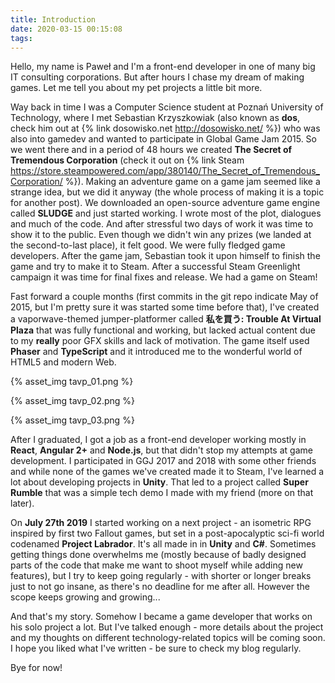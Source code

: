 ```yaml
---
title: Introduction
date: 2020-03-15 00:15:08
tags:
---
```

Hello, my name is Paweł and I'm a front-end developer in one of many big IT consulting corporations. But after hours I chase my dream of making games. Let me tell you about my pet projects a little bit more.

Way back in time I was a Computer Science student at Poznań University of Technology, where I met Sebastian Krzyszkowiak (also known as **dos**, check him out at {% link dosowisko.net http://dosowisko.net/ %}) who was also into gamedev and wanted to participate in Global Game Jam 2015. So we went there and in a period of 48 hours we created **The Secret of Tremendous Corporation** (check it out on {% link Steam https://store.steampowered.com/app/380140/The_Secret_of_Tremendous_Corporation/ %}). Making an adventure game on a game jam seemed like a strange idea, but we did it anyway (the whole process of making it is a topic for another post). We downloaded an open-source adventure game engine called **SLUDGE** and just started working. I wrote most of the plot, dialogues and much of the code. And after stressful two days of work it was time to show it to the public. Even though we didn't win any prizes (we landed at the second-to-last place), it felt good. We were fully fledged game developers. After the game jam, Sebastian took it upon himself to finish the game and try to make it to Steam. After a successful Steam Greenlight campaign it was time for final fixes and release. We had a game on Steam!

Fast forward a couple months (first commits in the git repo indicate May of 2015, but I'm pretty sure it was started some time before that), I've created a vaporwave-themed jumper-platformer called **私を買う: Trouble At Virtual Plaza** that was fully functional and working, but lacked actual content due to my **really** poor GFX skills and lack of motivation. The game itself used **Phaser** and **TypeScript** and it introduced me to the wonderful world of HTML5 and modern Web.

{% asset_img tavp_01.png %}


{% asset_img tavp_02.png %}


{% asset_img tavp_03.png %}

After I graduated, I got a job as a front-end developer working mostly in **React**, **Angular 2+** and **Node.js**, but that didn't stop my attempts at game development. I participated in GGJ 2017 and 2018 with some other friends and while none of the games we've created made it to Steam, I've learned a lot about developing projects in **Unity**. That led to a project called **Super Rumble** that was a simple tech demo I made with my friend (more on that later).

On **July 27th 2019** I started working on a next project - an isometric RPG inspired by first two Fallout games, but set in a post-apocalyptic sci-fi world codenamed **Project Labrador**. It's all made in in **Unity** and **C#**. Sometimes getting things done overwhelms me (mostly because of badly designed parts of the code that make me want to shoot myself while adding new features), but I try to keep going regularly - with shorter or longer breaks just to not go insane, as there's no deadline for me after all. However the scope keeps growing and growing...

And that's my story. Somehow I became a game developer that works on his solo project a lot. But I've talked enough - more details about the project and my thoughts on different technology-related topics will be coming soon. I hope you liked what I've written - be sure to check my blog regularly. 

Bye for now!
